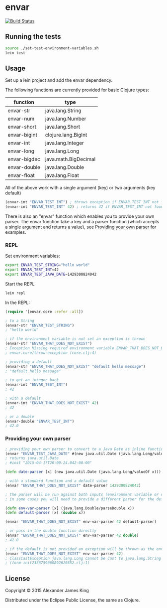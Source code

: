 # envar

[![Build Status](https://travis-ci.org/alexanderjamesking/envar.svg?branch=master)](https://travis-ci.org/alexanderjamesking/envar)

## Running the tests

```bash
source ./set-test-environment-variables.sh
lein test
```

## Usage

Set up a lein project and add the envar dependency.

The following functions are currently provided for basic Clojure types:

| function      | type                 |
| ------------- | -------------------- |
| envar-str     | java.lang.String     |
| envar-num     | java.lang.Number     |
| envar-short   | java.lang.Short      |
| envar-bigint  | clojure.lang.BigInt  |
| envar-int     | java.lang.Integer    |
| envar-long    | java.lang.Long       |
| envar-bigdec  | java.math.BigDecimal |
| envar-double  | java.lang.Double     |
| envar-float   | java.lang.Float      |

All of the above work with a single argument (key) or two arguments (key default) 

```clojure
(envar-int "ENVAR_TEST_INT") ; throws exception if ENVAR_TEST_INT not found
(envar-int "ENVAR_TEST_INT" 42) ; returns 42 if ENVAR_TEST_INT not found
```

There is also an "envar" function which enables you to provide your own parser. The envar function take a key and a parser function (which accepts a single argument and returns a value), see [Providing your own parser](#providing-your-own-parser) for examples.


### REPL

Set environment variables:
```bash
export ENVAR_TEST_STRING="hello world"
export ENVAR_TEST_INT=42
export ENVAR_TEST_JAVA_DATE=1429300824042
```

Start the REPL 
```bash
lein repl
```

In the REPL:
```clojure
(require '[envar.core :refer :all])

; to a String
(envar-str "ENVAR_TEST_STRING")
; "hello world"

; if the environment variable is not set an exception is thrown
(envar-str "ENVAR_THAT_DOES_NOT_EXIST")
; Exception Missing required environment variable ENVAR_THAT_DOES_NOT_EXIST  
; envar.core/throw-exception (core.clj:4)

; providing a default
(envar-str "ENVAR_THAT_DOES_NOT_EXIST" "default hello message")
; "default hello message"

; to get an integer back
(envar-int "ENVAR_TEST_INT")
; 42

; with a default
(envar-int "ENVAR_THAT_DOES_NOT_EXIST" 42)
; 42

; or a double 
(envar-double "ENVAR_TEST_INT")
; 42.0

```
### Providing your own parser

```clojure
; providing your own parser to convert to a Java Date as inline function
(envar "ENVAR_TEST_JAVA_DATE" #(new java.util.Date (java.lang.Long/valueOf %)))
; returns java.util.Date 
; #inst "2015-04-17T20:00:24.042-00:00"

(defn date-parser [x] (new java.util.Date (java.lang.Long/valueOf x)))

; with a standard function and a default value
(envar "ENVAR_THAT_DOES_NOT_EXIST" date-parser 1429300824042)

; the parser will be run against both inputs (environment variable or default value)
; in some cases you will need to provide a different parser for the default value

(defn env-var-parser [x] (java.lang.Double/parseDouble x))
(defn default-parser [x] (double x))

(envar "ENVAR_THAT_DOES_NOT_EXIST" env-var-parser 42 default-parser)

; or pass in the double function directly
(envar "ENVAR_THAT_DOES_NOT_EXIST" env-var-parser 42 double)
; 42.0

; if the default is not provided an exception will be thrown as the env-var-parser is used
(envar "ENVAR_THAT_DOES_NOT_EXIST" env-var-parser 42)
; ClassCastException java.lang.Long cannot be cast to java.lang.String  user/env-var-parser 
; (form-init2356759060892620352.clj:1)
```

## License

Copyright © 2015 Alexander James King

Distributed under the Eclipse Public License, the same as Clojure.
